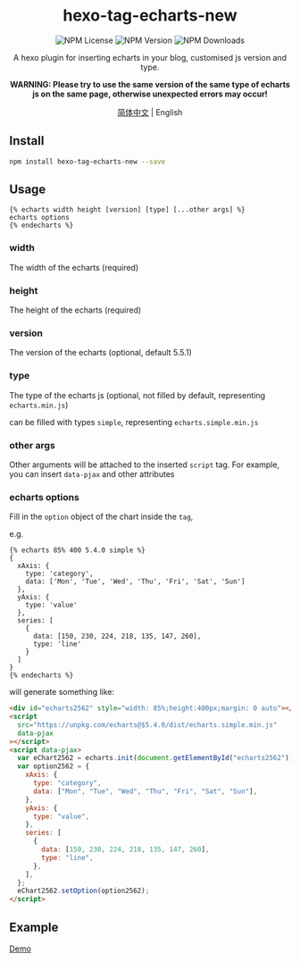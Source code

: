 <div align = center>
  <h1>hexo-tag-echarts-new</h1>
  <img alt="NPM License" src="https://img.shields.io/npm/l/hexo-tag-echarts-new">
  <img alt="NPM Version" src="https://img.shields.io/npm/v/hexo-tag-echarts-new">
  <img alt="NPM Downloads" src="https://img.shields.io/npm/dt/hexo-tag-echarts-new">
  <p align="center">
  A hexo plugin for inserting echarts in your blog, customised js version and type.

**WARNING: Please try to use the same version of the same type of echarts js on the same page, otherwise unexpected errors may occur!**

  </p>

[简体中文](https://github.com/D-Sketon/hexo-tag-echarts-new/blob/main/README.md) | English

</div>

## Install

```bash
npm install hexo-tag-echarts-new --save
```

## Usage

```
{% echarts width height [version] [type] [...other args] %}
echarts options
{% endecharts %}
```

### width

The width of the echarts (required)

### height

The height of the echarts (required)

### version

The version of the echarts (optional, default 5.5.1)

### type

The type of the echarts js (optional, not filled by default, representing `echarts.min.js`)

can be filled with types `simple`, representing `echarts.simple.min.js`

### other args

Other arguments will be attached to the inserted `script` tag. For example, you can insert `data-pjax` and other attributes

### echarts options

Fill in the `option` object of the chart inside the `tag`,

e.g.

```text
{% echarts 85% 400 5.4.0 simple %}
{
  xAxis: {
    type: 'category',
    data: ['Mon', 'Tue', 'Wed', 'Thu', 'Fri', 'Sat', 'Sun']
  },
  yAxis: {
    type: 'value'
  },
  series: [
    {
      data: [150, 230, 224, 218, 135, 147, 260],
      type: 'line'
    }
  ]
}
{% endecharts %}
```

will generate something like:

```html
<div id="echarts2562" style="width: 85%;height:400px;margin: 0 auto"></div>
<script
  src="https://unpkg.com/echarts@$5.4.0/dist/echarts.simple.min.js"
  data-pjax
></script>
<script data-pjax>
  var eChart2562 = echarts.init(document.getElementById("echarts2562"));
  var option2562 = {
    xAxis: {
      type: "category",
      data: ["Mon", "Tue", "Wed", "Thu", "Fri", "Sat", "Sun"],
    },
    yAxis: {
      type: "value",
    },
    series: [
      {
        data: [150, 230, 224, 218, 135, 147, 260],
        type: "line",
      },
    ],
  };
  eChart2562.setOption(option2562);
</script>
```

## Example

[Demo](https://d-sketon.github.io/hexo-tag-echarts-new/2022/12/30/20221230/)
